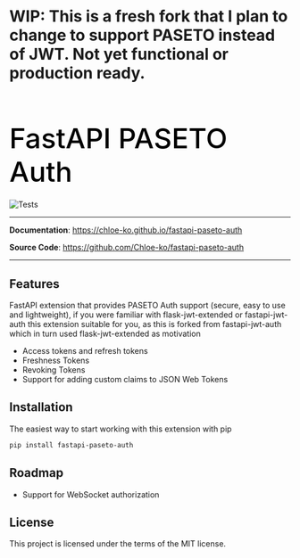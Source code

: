 <h1>
  WIP: This is a fresh fork that I plan to change to support PASETO instead of JWT. Not yet functional or production ready.
</h1>

<h1 align="left" style="margin-bottom: 20px; font-weight: 500; font-size: 50px; color: black;">
  FastAPI PASETO Auth
</h1>

![Tests](https://github.com/Chloe-ko/fastapi-paseto-auth/workflows/Tests/badge.svg)

---

**Documentation**: <a href="https://chloe-ko.github.io/fastapi-paseto-auth" target="_blank">https://chloe-ko.github.io/fastapi-paseto-auth</a>

**Source Code**: <a href="https://github.com/Chloe-ko/fastapi-paseto-auth" target="_blank">https://github.com/Chloe-ko/fastapi-paseto-auth</a>

---

## Features
FastAPI extension that provides PASETO Auth support (secure, easy to use and lightweight), if you were familiar with flask-jwt-extended or fastapi-jwt-auth this extension suitable for you, as this is forked from fastapi-jwt-auth which in turn used flask-jwt-extended as motivation

- Access tokens and refresh tokens
- Freshness Tokens
- Revoking Tokens
- Support for adding custom claims to JSON Web Tokens

## Installation
The easiest way to start working with this extension with pip

```bash
pip install fastapi-paseto-auth
```

## Roadmap
- Support for WebSocket authorization

## License
This project is licensed under the terms of the MIT license.

